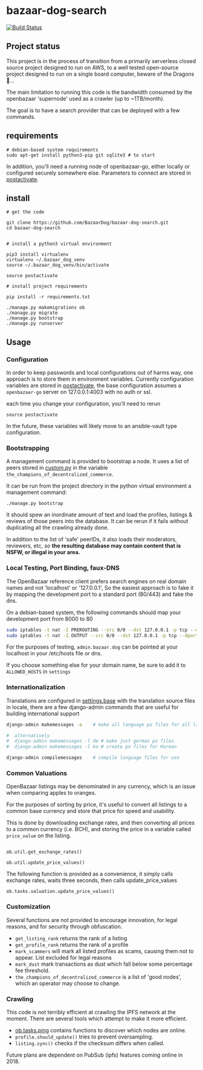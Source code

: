 # bazaar-dog-search

[![Build Status](https://travis-ci.org/BazaarDog/bazaar-dog-search.svg?branch=master)](https://travis-ci.org/BazaarDog/bazaar-dog-search)

## Project status

This project is in the process of transition from a primarily serverless closed source project designed to run on AWS, to a well tested
open-source project designed to run on a single board computer, beware of the Dragons 🐉...    

The main limitation to running this code is the bandwidth consumed by the openbazaar 'supernode' used as a crawler (up to ~1TB/month). 
 
The goal is to have a search provider that can be deployed with a few commands.    

## requirements


```
# debian-based system requirements
sudo apt-get install python3-pip git sqlite3 # to start
```

In addition, you'll need a running node of openbazaar-go, either locally or configured securely
somewhere else. Parameters to connect are stored in [postactivate](postactivate).

## install


```
# get the code

git clone https://github.com/BazaarDog/bazaar-dog-search.git
cd bazaar-dog-search


# install a python3 virtual environment

pip3 install virtualenv
virtualenv ~/.bazaar_dog_venv
source ~/.bazaar_dog_venv/bin/activate

source postactivate

# install project requirements

pip install -r requirements.txt

./manage.py makemigrations ob
./manage.py migrate
./manage.py bootstrap
./manage.py runserver

```

## Usage


### Configuration

In order to keep passwords and local configurations out of harms way, one approach is to store them in environment
variables. Currently configuration variables are stored in [postactivate](postactivate), the base configuration
assumes a `openbazaar-go` server on 127.0.0.1:4003 with no auth or ssl.

each time you change your configuration, you'll need to rerun

```
source postactivate
```

In the future, these variables will likely move to an ansible-vault type configuration.


### Bootstrapping

A management command is provided to bootstrap a node. It uses a list of peers stored in [custom.py](custom.py) in
the variable `the_champions_of_decentralized_commerce`.

It can be run from the project directory in the python virtual environment a management command:

```
./manage.py bootstrap
```

It should spew an inordinate amount of text and load the profiles, listings & reviews of those
peers into the database. It can be rerun if it fails without duplicating all the crawling already done.

In addition to the list of 'safe' peerIDs, it also loads their moderators, reviewers, etc, *so* **the resulting
database may contain content that is NSFW, or illegal in your area.**


### Local Testing, Port Binding, faux-DNS

The OpenBazaar reference client prefers search engines on real domain names and not 'localhost' or '127.0.0.1',
So the easiest approach is to fake it by mapping the development port to a standard port (80/443) and fake the dns.

On a debian-based system, the following commands should map your development port from 8000 to 80

```bash
sudo iptables -t nat -I PREROUTING --src 0/0 --dst 127.0.0.1 -p tcp --dport 80 -j REDIRECT --to-ports 8000
sudo iptables -t nat -I OUTPUT --src 0/0 --dst 127.0.0.1 -p tcp --dport 80 -j REDIRECT --to-ports 8000
```

For the purposes of testing, `admin.bazaar.dog` can be pointed at your localhost in your /etc/hosts file or dns.

If you choose something else for your domain name, be sure to add it to `ALLOWED_HOSTS` in `settings`

### Internationalization

Translations are configured in [settings.base](bazaar_dog/settings/base.py) with the translation source files in locale, there are a few django-admin
commands that are useful for building international support

```bash
django-admin makemessages -a    # make all language po files for all languages in settings

#  alternatively
#  django-admin makemessages -l de # make just german po files
#  django-admin makemessages -l ko # create po files for Korean

django-admin compilemessages    # compile language files for use

```

### Common Valuations

OpenBazaar listings may be denominated in any currency, which is an issue when comparing apples to oranges.

For the purposes of sorting by price, it's useful to convert all listings to a common base currency and store
that price for speed and usability.

This is done by downloading exchange rates, and then converting all prices to a common currency (i.e. BCH), and storing
the price in a variable called `price_value` on the listing.

```

ob.util.get_exchange_rates()

ob.util.update_price_values()

```

The following function is provided as a convenience, it simply calls exchange rates, waits three seconds,
then calls update_price_values

```
ob.tasks.valuation.update_price_values()
```

### Customization

Several functions are not provided to encourage innovation, for legal reasons, and for security through obfuscation.

* `get_listing_rank` returns the rank of a listing
* `get_profile_rank` returns the rank of a profile
* `mark_scammers` will mark all listed profiles as scams, causing them not to appear. List excluded for legal reasons
* `mark_dust` mark transactions as dust which fall below some percentage fee threshold.
* `the_champions_of_decentralized_commerce` is a list of 'good nodes', which an operator may choose to change.

### Crawling

This code is not terribly efficient at crawling the IPFS network at the moment. There are several tools which
attempt to make it more efficient.

* [ob.tasks.ping](ob/tasks/ping.py) contains functions to discover which nodes are online.
* `profile.should_update()` tries to prevent oversampling.
* `listing.sync()` checks if the checksum differs when called.

Future plans are dependent on PubSub (ipfs) features coming online in 2018.